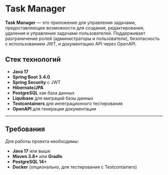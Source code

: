 # Task Manager

**Task Manager** — это приложение для управления задачами, предоставляющее возможности для создания, редактирования, удаления и управления задачами пользователей. Поддерживает разграничение ролей (администраторы и пользователи), безопасность с использованием JWT, и документацию API через OpenAPI.

## Стек технологий

- **Java 17**
- **Spring Boot 3.4.0**
- **Spring Security** с JWT
- **Hibernate/JPA**
- **PostgreSQL** как база данных
- **Liquibase** для миграций базы данных
- **Testcontainers** для интеграционного тестирования
- **OpenAPI** для генерации документации

---

## Требования

Для работы проекта необходимы:

- **Java 17** или выше
- **Maven 3.8+** или **Gradle**
- **PostgreSQL 14+**
- **Docker** (опционально, для тестирования с Testcontainers)



